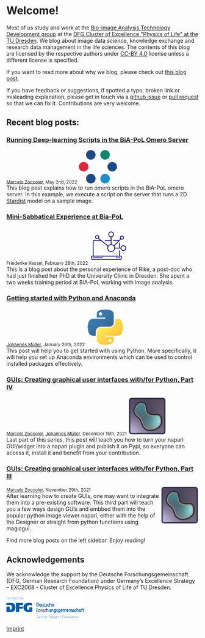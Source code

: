 # Welcome!
Most of us study and work at the [Bio-image Analysis Technology Development group](https://physics-of-life.tu-dresden.de/bia) at the [DFG Cluster of Excellence "Physics of Life" at the TU Dresden](https://physics-of-life.tu-dresden.de/).
We blog about image data science, knowledge exchange and research data management in the life sciences. The contents of this blog are licensed by the respective authors under [CC-BY 4.0](https://creativecommons.org/licenses/by/4.0/) license unless a different license is specified.

If you want to read more about why we blog, please check out [this blog post](robert_haase/why_we_blog/readme.md).

If you have feedback or suggestions, if spotted a typo, broken link or misleading explanation, please get in touch via a
[github issue](https://github.com/BiAPoL/blog/issues) or
[pull request](https://github.com/BiAPoL/blog/pulls) so that we can fix it. Contributions are very welcome.

## Recent blog posts:

### [Running Deep-learning Scripts in the BiA-PoL Omero Server](marcelo_zoccoler/omero_scripts/readme)
<small>[Marcelo Zoccoler](marcelo_zoccoler/readme), May 2nd, 2022</small>
<img src="images/ome-logomark.png" width="100" float="right"><br>
This blog post explains how to run omero scripts in the BiA-PoL omero server. In this example, we execute a script on the server that runs a 2D [Stardist](https://github.com/stardist/stardist) model on a sample image.


### [Mini-Sabbatical Experience at Bia-PoL](marcelo_zoccoler/mini_sabbatical_rike/Readme)
<small>Friederike Kessel, February 28th, 2022</small>
<img src="images/2290861_computer_laptop_network_notebook_share_icon.png" width="100" float="right"><br>
This is a blog post about the personal experience of Rike, a post-doc who had just finished her PhD at the University Clinic in Dresden. She spent a two weeks training period at BiA-PoL working with image analysis.


### [Getting started with Python and Anaconda](johannes_mueller/anaconda_getting_started/Readme)
<small>[Johannes Müller](johannes_mueller/Readme), January 26th, 2022</small>
<img src="images/python_logo.png" width="100" float="right"><br>
This post will help you to get started with using Python. More specifically, it will help you set up Anaconda environments which can be used to control installed packages effectively.


### [GUIs: Creating graphical user interfaces with/for Python, Part IV](marcelo_zoccoler/entry_user_interf4/Readme)
<small>[Marcelo Zoccoler](marcelo_zoccoler/readme), [Johannes Müller](/johannes_mueller/Readme), December 15th, 2021</small>
<img src="images/napari_logo.png"  width="100" float="right"><br>
Last part of this series, this post will teach you how to turn your napari GUI/widget into a napari plugin and publish it on Pypi, so everyone can access it, install it and benefit from your contribution.


### [GUIs: Creating graphical user interfaces with/for Python, Part III](marcelo_zoccoler/entry_user_interf3/Readme)
<small>[Marcelo Zoccoler](marcelo_zoccoler/readme), November 29th, 2021</small>
<img style="float: right; height:100px; width:100px" src="images/napari_logo.png" width="100" float="right"><br>
After learning how to create GUIs, one may want to integrate them into a pre-existing software. This third part will teach you a few ways design GUIs and embbed them into the popular python image viewer napari, either with the help of the Designer or straight from python functions using magicgui.


Find more blog posts on the left sidebar.
Enjoy reading!

## Acknowledgements
We acknowledge the support by the Deutsche Forschungsgemeinschaft (DFG, German Research Foundation) under Germany’s Excellence Strategy – EXC2068 - Cluster of Excellence Physics of Life of TU Dresden.

<img style="height:60px" src="images/dfg_logo.png">

[Imprint](imprint.md)
